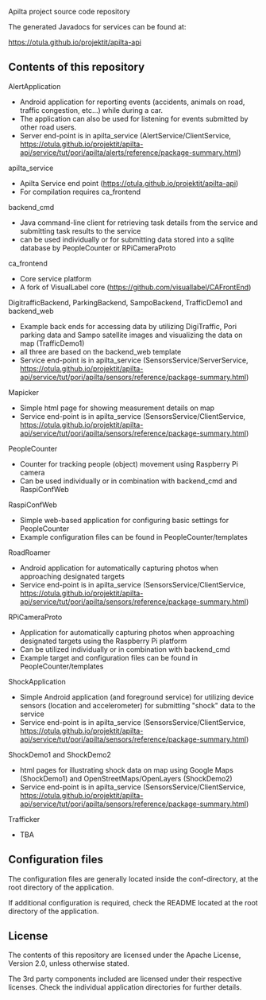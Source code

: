 Apilta project source code repository

The generated Javadocs for services can be found at:

https://otula.github.io/projektit/apilta-api


Contents of this repository
---------------------------

AlertApplication
 - Android application for reporting events (accidents, animals on road, traffic congestion, etc...) while during a car.
- The application can also be used for listening for events submitted by other road users.
- Server end-point is in apilta_service (AlertService/ClientService, https://otula.github.io/projektit/apilta-api/service/tut/pori/apilta/alerts/reference/package-summary.html)


apilta_service
- Apilta Service end point (https://otula.github.io/projektit/apilta-api)
- For compilation requires ca_frontend


backend_cmd
- Java command-line client for retrieving task details from the service and submitting task results to the service
- can be used individually or for submitting data stored into a sqlite database by PeopleCounter or RPiCameraProto


ca_frontend
- Core service platform
- A fork of VisualLabel core (https://github.com/visuallabel/CAFrontEnd)


DigitrafficBackend, ParkingBackend, SampoBackend, TrafficDemo1 and backend_web
- Example back ends for accessing data by utilizing DigiTraffic, Pori parking data and Sampo satellite images and visualizing the data on map (TrafficDemo1)
- all three are based on the backend_web template
- Service end-point is in apilta_service (SensorsService/ServerService, https://otula.github.io/projektit/apilta-api/service/tut/pori/apilta/sensors/reference/package-summary.html)


Mapicker
- Simple html page for showing measurement details on map
- Service end-point is in apilta_service (SensorsService/ClientService, https://otula.github.io/projektit/apilta-api/service/tut/pori/apilta/sensors/reference/package-summary.html)


PeopleCounter
- Counter for tracking people (object) movement using Raspberry Pi camera
- Can be used individually or in combination with backend_cmd and RaspiConfWeb


RaspiConfWeb
- Simple web-based application for configuring basic settings for PeopleCounter
- Example configuration files can be found in PeopleCounter/templates


RoadRoamer
- Android application for automatically capturing photos when approaching designated targets
- Service end-point is in apilta_service (SensorsService/ClientService, https://otula.github.io/projektit/apilta-api/service/tut/pori/apilta/sensors/reference/package-summary.html)


RPiCameraProto
- Application for automatically capturing photos when approaching designated targets using the Raspberry Pi platform
- Can be utilized individually or in combination with backend_cmd
- Example target and configuration files can be found in PeopleCounter/templates


ShockApplication
- Simple Android application (and foreground service) for utilizing device sensors (location and accelerometer) for submitting "shock" data to the service
- Service end-point is in apilta_service (SensorsService/ClientService, https://otula.github.io/projektit/apilta-api/service/tut/pori/apilta/sensors/reference/package-summary.html)


ShockDemo1 and ShockDemo2
- html pages for illustrating shock data on map using Google Maps (ShockDemo1) and OpenStreetMaps/OpenLayers (ShockDemo2)
- Service end-point is in apilta_service (SensorsService/ClientService, https://otula.github.io/projektit/apilta-api/service/tut/pori/apilta/sensors/reference/package-summary.html)


Trafficker
- TBA


Configuration files
-------------------
The configuration files are generally located inside the conf-directory, at the root directory of the application. 

If additional configuration is required, check the README located at the root directory of the application.


License
-------

The contents of this repository are licensed under the Apache License, Version 2.0, unless otherwise stated.

The 3rd party components included are licensed under their respective licenses. Check the individual application directories for further details.

